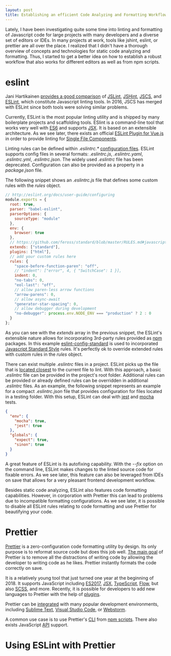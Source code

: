 ```yaml
---
layout: post
title: Establishing an efficient Code Analyzing and Formatting Workflow (for Vue.js applications) with eslint and prettier
---
```


Lately, I have been investigating quite some time into linting and formatting of Javascript code for large projects with many developers and a diverse set of editors or IDEs. In many projects at work, tools like jshint, eslint, or prettier are all over the place. I realized that I didn't have a thorough overview of concepts and technologies for static code analyzing and formatting. Thus, I started to get a better idea on how to establish a robust workflow that also works for different editors as well as from npm scripts.

# eslint

Jani Hartikainen [provides a good comparison](https://www.sitepoint.com/comparison-javascript-linting-tools/) of [JSLint](http://www.jslint.com/), [JSHint](http://jshint.com/), [JSCS](http://jscs.info/), and [ESLint](https://eslint.org/), which constitute Javascript linting tools. In 2016, JSCS has merged with ESLint since both tools were solving similar problems.

Currently, ESLint is the most popular linting utility and is shipped by many boilerplate projects and scaffolding tools. ESlint is a command-line tool that works very well with [ES6](http://es6-features.org/) and supports [JSX](https://jsx.github.io/). It is based on an extensible architecture. As we see later, there exists an official [ESLint Plugin for Vue.js](https://github.com/vuejs/eslint-plugin-vue) in order to provide linting for [Single File Components](https://vuejs.org/v2/guide/single-file-components.html).

Linting rules can be defined within _.eslintrc.\*_ [configuration files](https://eslint.org/docs/user-guide/configuring). ESLint supports config files in several formats: _.eslintrc.js_, _.eslintrc.yaml_, _.eslintrc.yml_, _.eslintrc.json_. The widely used _.eslintrc_ file has been deprecated. Configuration can also be provided as a property in a _package.json_ file.

The following snippet shows an _.eslintrc.js_ file that defines some custom rules with the _rules_ object.

```javascript
// http://eslint.org/docs/user-guide/configuring
module.exports = {
  root: true,
  parser: "babel-eslint",
  parserOptions: {
    sourceType: "module"
  },
  env: {
    browser: true
  },
  // https://github.com/feross/standard/blob/master/RULES.md#javascript-standard-style
  extends: ["standard"],
  plugins: ["html"],
  // add your custom rules here
  rules: {
    "space-before-function-paren": "off",
    // "indent": ["error", 4, { "SwitchCase": 1 }],
    indent: 0,
    "no-tabs": 0,
    "eol-last": "off",
    // allow paren-less arrow functions
    "arrow-parens": 0,
    // allow async-await
    "generator-star-spacing": 0,
    // allow debugger during development
    "no-debugger": process.env.NODE_ENV === "production" ? 2 : 0
  }
};
```

As you can see with the _extends_ array in the previous snippet, the ESLint's extensible nature allows for incorporating 3rd-party rules provided as [npm](https://www.npmjs.com/) packages. In this example [eslint-config-standard](https://github.com/standard/eslint-config-standard) is used to incorporated [Javascript Standard Style](https://standardjs.com) rules. It's perfectly ok to override extended rules with custom rules in the _rules_ object.

There can exist multiple _.eslintrc_ files in a project.
ESLint picks up the file that is [located closest](https://eslint.org/docs/user-guide/configuring#configuration-cascading-and-hierarchy) to the current file to lint. With this approach, a basic _.eslintrc_ file can be provided in the project's root folder. Additional rules can be provided or already defined rules can be overridden in additional _.eslintrc_ files. As an example, the following snippet represents an example for a compact _.eslintrc.json_ file that provides configuration for files located in a testing folder. With this setup, ESLint can deal with [jest](https://facebook.github.io/jest/) and [mocha](https://mochajs.org/) tests.

```json
{
  "env": {
    "mocha": true,
    "jest": true
  },
  "globals": {
    "expect": true,
    "sinon": true
  }
}
```

A great feature of ESLint is its autofixing capability. With the _--fix_ option on the command line, ESLint makes changes to the linted source code for fixable errors. As we see later, this feature can also be leveraged from IDEs on save that allows for a very pleasant frontend development workflow.

Besides static code analyzing, ESLint also features code formatting capabilities. However, in corporation with Prettier this can lead to problems due to incompatible formatting configurations. As we see later, it is possible to disable all ESLint rules relating to code formatting and use Prettier for beautifying your code.

# Prettier

[Prettier](https://prettier.io/) is a zero-configuration code formatting utility by design. Its only purpose is to reformat source code but does this job well. [The main goal](http://jlongster.com/A-Prettier-Formatter) of Prettier is to remove all the distractions of writing code by allowing the developer to writing code as he likes. Prettier instantly formats the code correctly on save.

It is a relatively young tool that just turned one year at the beginning of 2018. It supports JavaScript including [ES2017](http://2ality.com/2016/02/ecmascript-2017.html), [JSX](https://facebook.github.io/jsx/), [TypeScript](https://www.typescriptlang.org/), [Flow](https://flow.org/), but also [SCSS](http://sass-lang.com/), and more. Recently, it is possible for developers to add new languages to Prettier with the help of [plugins](https://prettier.io/docs/en/plugins.html).

Prettier can be [integrated](https://prettier.io/docs/en/editors.html) with many popular development environments, including [Sublime Text](https://www.sublimetext.com/), [Visual Studio Code](https://code.visualstudio.com/), or [Webstorm](https://www.jetbrains.com/webstorm/).

A common use case is to use Prettier's [CLI](https://prettier.io/docs/en/cli.html) from [npm scripts](https://docs.npmjs.com/misc/scripts). There also exists JavaScript [API](https://prettier.io/docs/en/api.html) support.

# Using ESLint with Prettier
